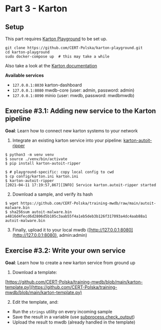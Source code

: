 # Part 3 - Karton

## Setup

This part requires [Karton Playground](https://github.com/CERT-Polska/karton-playground) to be set up.

```shell
git clone https://github.com/CERT-Polska/karton-playground.git
cd karton-playground
sudo docker-compose up  # this may take a while
```

Also take a look at the [Karton documentation](https://karton-core.readthedocs.io/en/latest/)

**Available services**

- `127.0.0.1:8030` karton-dashboard
- `127.0.0.1:8080` mwdb-core (user: admin, password: admin)
- `127.0.0.1:8090` minio (user: mwdb, password: mwdbmwdb)

## **Exercise #3.1**: Adding new service to the Karton pipeline

**Goal**: Learn how to connect new karton systems to your network

1. Integrate an existing karton service into your pipeline: [karton-autoit-ripper](https://github.com/CERT-Polska/karton-autoit-ripper)

```shell
$ python3 -m venv venv
$ source ./venv/bin/activate
$ pip install karton-autoit-ripper

$ # playground-specific: copy local config to cwd
$ cp config/karton.ini karton.ini
$ karton-autoit-ripper
[2021-04-11 17:19:57,867][INFO] Service karton.autoit-ripper started
```

2. Download a sample, and verify its hash

```shell
$ wget https://github.com/CERT-Polska/training-mwdb/raw/main/autoit-malware.bin
$ sha256sum autoit-malware.bin
a4816d4fecd6d2806d5b105c3aab55f4a1eb5deb3b126f317093a4dc4aab88a1 autoit-malware.bin
```

3. Finally, upload it to your local mwdb ([http://127.0.0.1:8080](http://127.0.0.1:8080), admin:admin)

## **Exercise #3.2**: Write your own service

**Goal**: Learn how to create a new karton service from ground up

1. Download a template:

[https://github.com/CERT-Polska/training-mwdb/blob/main/karton-template.py](https://github.com/CERT-Polska/training-mwdb/blob/main/karton-template.py)

2. Edit the template, and:

- Run the `strings` utility on every incoming sample
- Save the result in a variable (use [subprocess.check_output](https://docs.python.org/3/library/subprocess.html#subprocess.check_output))
- Upload the result to mwdb (already handled in the template)
